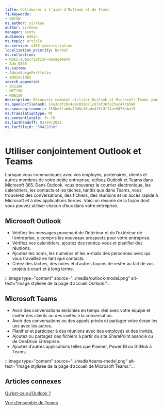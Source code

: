 ```yaml
---
title: Collaborer à l’aide d’Outlook et de Teams
f1.keywords:
- NOCSH
ms.author: sirkkuw
author: Sirkkuw
manager: scotv
audience: Admin
ms.topic: article
ms.service: o365-administration
localization_priority: Normal
ms.collection:
- M365-subscription-management
- Adm_O365
ms.custom:
- AdminSurgePortfolio
- adminvideo
search.appverid:
- BCS160
- MET150
- MOE150
description: Découvrez comment utiliser Outlook et Microsoft Teams pour collaborer.
ms.openlocfilehash: 14a3cdf28c4e0c855671c67af36fa25ac47c6568
ms.sourcegitcommit: 355bd51ab6a79d5c36a4e4f57df74ae6873eba19
ms.translationtype: MT
ms.contentlocale: fr-FR
ms.lasthandoff: 03/04/2021
ms.locfileid: "50422830"
---
```

# <a name="use-outlook-and-teams-together"></a>Utiliser conjointement Outlook et Teams

Lorsque vous communiquez avec vos employés, partenaires, clients et autres membres de votre petite entreprise, utilisez Outlook et Teams dans Microsoft 365. Dans Outlook, vous trouverez le courrier électronique, les calendriers, les contacts et les tâches, tandis que dans Teams, vous trouverez des conversations, des fichiers, des réunions et un accès rapide à Microsoft et à des applications tierces. Voici un résumé de la façon dont vous pouvez utiliser chacun d’eux dans votre entreprise.

## <a name="microsoft-outlook"></a>Microsoft Outlook

- Vérifiez les messages provenant de l’intérieur et de l’extérieur de l’entreprise, y compris les nouveaux prospects pour votre entreprise.
- Vérifiez vos calendriers, ajoutez des rendez-vous et planifier des réunions.
- Ajoutez les noms, les numéros et les e-mails des personnes avec qui vous travaillez en tant que contacts.
- Créez des tâches, des notes et d’autres façons de rester au fait de vos projets à court et à long terme.

:::image type="content" source="../media/outlook-model.png" alt-text="Image stylisée de la page d’accueil Outlook.":::

## <a name="microsoft-teams"></a>Microsoft Teams

- Avoir des conversations enrichies en temps réel avec votre équipe et inviter des clients ou des invités à la conversation.
- Avoir des conversations ou des appels privés et partager votre écran les uns avec les autres.
- Planifier et participer à des réunions avec des employés et des invités.
- Ajoutez ou partagez des fichiers à partir du site SharePoint associé ou de OneDrive Entreprise.
- Ajoutez d’autres applications telles que Planner, Power BI ou GitHub à Teams.

:::image type="content" source="../media/teams-model.png" alt-text="Image stylisée de la page d’accueil de Microsoft Teams."::: 

## <a name="related-articles"></a>Articles connexes

[Qu’est-ce qu’Outlook ?](https://support.microsoft.com/office10f1fa35-f33a-4cb7-838c-a7f3e6228b20)

[Vue d’ensemble de Teams](https://docs.microsoft.com/MicrosoftTeams/Teams-overview)